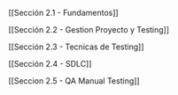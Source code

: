 [[Sección 2.1 - Fundamentos]]

[[Sección 2.2 - Gestion Proyecto y Testing]]

[[Sección 2.3 - Tecnicas de Testing]]

  

[[Sección 2.4 - SDLC]]

[[Seccion 2.5 - QA Manual Testing]]